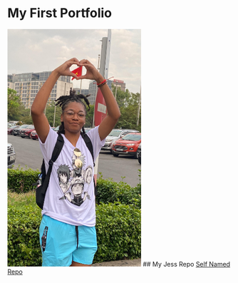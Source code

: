 # My First Portfolio
<img src="jessica.jpg" width='300' />
## My Jess Repo
<a href="https://jessh22.github.io/jess"> Self Named Repo </a>

